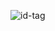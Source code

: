 ![id-tag](https://user-images.githubusercontent.com/103105372/210221602-f318fd3b-cd40-434b-a50e-95408160eb5c.png)

